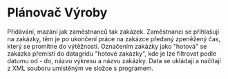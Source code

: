 # Plánovač Výroby

Přidávání, mazání jak zaměstnanců tak zakázek.
Zaměstnanci se přihlašují na zakázky, těm je po ukončení práce na zakázce předaný zpeněžený čas, který se promítne do výtěžnosti.
Označením zakázky jako "hotová" se zakázka přemístí do datagridu "hotové zakázky", kde je lze filtrovat podle datumu od - do, názvu výkresu a názvu zakázky.
Data se ukládají a načítají z XML souboru umístěným ve složce s programem.
